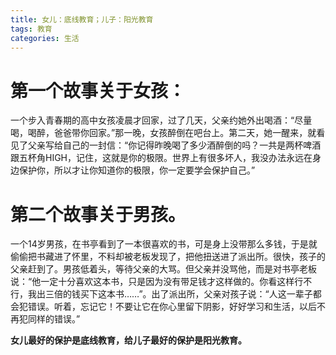 ```yaml
---
title: 女儿：底线教育；儿子：阳光教育
tags: 教育
categories: 生活
---
```


# 第一个故事关于女孩：
一个步入青春期的高中女孩凌晨才回家，过了几天，父亲约她外出喝酒：“尽量喝，喝醉，爸爸带你回家。”那一晚，女孩醉倒在吧台上。第二天，她一醒来，就看见了父亲写给自己的一封信：“你记得昨晚喝了多少酒醉倒的吗？一共是两杯啤酒跟五杯角HIGH，记住，这就是你的极限。世界上有很多坏人，我没办法永远在身边保护你，所以才让你知道你的极限，你一定要学会保护自己。”

# 第二个故事关于男孩。
一个14岁男孩，在书亭看到了一本很喜欢的书，可是身上没带那么多钱，于是就偷偷把书藏进了怀里，不料却被老板发现了，把他扭送进了派出所。很快，孩子的父亲赶到了。男孩低着头，等待父亲的大骂。但父亲并没骂他，而是对书亭老板说：“他一定十分喜欢这本书，只是因为没有带足钱才这样做的。你看这样行不行，我出三倍的钱买下这本书……”。出了派出所，父亲对孩子说：“人这一辈子都会犯错误。听着，忘记它！不要让它在你心里留下阴影，好好学习和生活，以后不再犯同样的错误。”

**女儿最好的保护是底线教育，给儿子最好的保护是阳光教育。**

